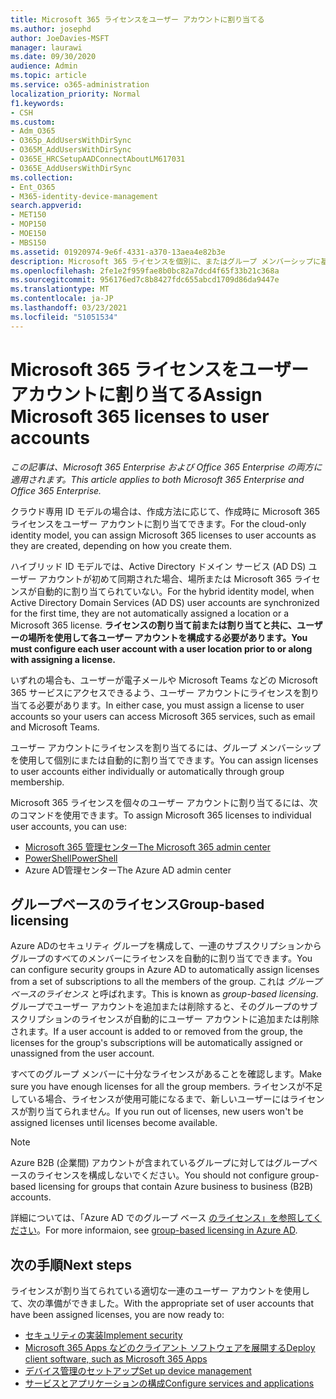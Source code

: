 ```yaml
---
title: Microsoft 365 ライセンスをユーザー アカウントに割り当てる
ms.author: josephd
author: JoeDavies-MSFT
manager: laurawi
ms.date: 09/30/2020
audience: Admin
ms.topic: article
ms.service: o365-administration
localization_priority: Normal
f1.keywords:
- CSH
ms.custom:
- Adm_O365
- O365p_AddUsersWithDirSync
- O365M_AddUsersWithDirSync
- O365E_HRCSetupAADConnectAboutLM617031
- O365E_AddUsersWithDirSync
ms.collection:
- Ent_O365
- M365-identity-device-management
search.appverid:
- MET150
- MOP150
- MOE150
- MBS150
ms.assetid: 01920974-9e6f-4331-a370-13aea4e82b3e
description: Microsoft 365 ライセンスを個別に、またはグループ メンバーシップに基づいてユーザー アカウントに割り当てる方法について説明します。
ms.openlocfilehash: 2fe1e2f959fae8b0bc82a7dcd4f65f33b21c368a
ms.sourcegitcommit: 956176ed7c8b8427fdc655abcd1709d86da9447e
ms.translationtype: MT
ms.contentlocale: ja-JP
ms.lasthandoff: 03/23/2021
ms.locfileid: "51051534"
---
```

# <a name="assign-microsoft-365-licenses-to-user-accounts"></a><span data-ttu-id="dc08c-103">Microsoft 365 ライセンスをユーザー アカウントに割り当てる</span><span class="sxs-lookup"><span data-stu-id="dc08c-103">Assign Microsoft 365 licenses to user accounts</span></span>

<span data-ttu-id="dc08c-104">*この記事は、Microsoft 365 Enterprise および Office 365 Enterprise の両方に適用されます。*</span><span class="sxs-lookup"><span data-stu-id="dc08c-104">*This article applies to both Microsoft 365 Enterprise and Office 365 Enterprise.*</span></span>

<span data-ttu-id="dc08c-105">クラウド専用 ID モデルの場合は、作成方法に応じて、作成時に Microsoft 365 ライセンスをユーザー アカウントに割り当てできます。</span><span class="sxs-lookup"><span data-stu-id="dc08c-105">For the cloud-only identity model, you can assign Microsoft 365 licenses to user accounts as they are created, depending on how you create them.</span></span>

<span data-ttu-id="dc08c-106">ハイブリッド ID モデルでは、Active Directory ドメイン サービス (AD DS) ユーザー アカウントが初めて同期された場合、場所または Microsoft 365 ライセンスが自動的に割り当てられていない。</span><span class="sxs-lookup"><span data-stu-id="dc08c-106">For the hybrid identity model, when Active Directory Domain Services (AD DS) user accounts are synchronized for the first time, they are not automatically assigned a location or a Microsoft 365 license.</span></span> <span data-ttu-id="dc08c-107">**ライセンスの割り当て前または割り当てと共に、ユーザーの場所を使用して各ユーザー アカウントを構成する必要があります。**</span><span class="sxs-lookup"><span data-stu-id="dc08c-107">**You must configure each user account with a user location prior to or along with assigning a license.**</span></span>

<span data-ttu-id="dc08c-108">いずれの場合も、ユーザーが電子メールや Microsoft Teams などの Microsoft 365 サービスにアクセスできるよう、ユーザー アカウントにライセンスを割り当てる必要があります。</span><span class="sxs-lookup"><span data-stu-id="dc08c-108">In either case, you must assign a license to user accounts so your users can access Microsoft 365 services, such as email and Microsoft Teams.</span></span>

<span data-ttu-id="dc08c-109">ユーザー アカウントにライセンスを割り当てるには、グループ メンバーシップを使用して個別にまたは自動的に割り当てできます。</span><span class="sxs-lookup"><span data-stu-id="dc08c-109">You can assign licenses to user accounts either individually or automatically through group membership.</span></span>

<span data-ttu-id="dc08c-110">Microsoft 365 ライセンスを個々のユーザー アカウントに割り当てるには、次のコマンドを使用できます。</span><span class="sxs-lookup"><span data-stu-id="dc08c-110">To assign Microsoft 365 licenses to individual user accounts, you can use:</span></span>

- [<span data-ttu-id="dc08c-111">Microsoft 365 管理センター</span><span class="sxs-lookup"><span data-stu-id="dc08c-111">The Microsoft 365 admin center</span></span>](../admin/manage/assign-licenses-to-users.md)
- [<span data-ttu-id="dc08c-112">PowerShell</span><span class="sxs-lookup"><span data-stu-id="dc08c-112">PowerShell</span></span>](assign-licenses-to-user-accounts-with-microsoft-365-powershell.md)
- <span data-ttu-id="dc08c-113">Azure AD管理センター</span><span class="sxs-lookup"><span data-stu-id="dc08c-113">The Azure AD admin center</span></span>

## <a name="group-based-licensing"></a><span data-ttu-id="dc08c-114">グループベースのライセンス</span><span class="sxs-lookup"><span data-stu-id="dc08c-114">Group-based licensing</span></span>

<span data-ttu-id="dc08c-115">Azure ADのセキュリティ グループを構成して、一連のサブスクリプションからグループのすべてのメンバーにライセンスを自動的に割り当てできます。</span><span class="sxs-lookup"><span data-stu-id="dc08c-115">You can configure security groups in Azure AD to automatically assign licenses from a set of subscriptions to all the members of the group.</span></span> <span data-ttu-id="dc08c-116">これは *グループベースのライセンス* と呼ばれます。</span><span class="sxs-lookup"><span data-stu-id="dc08c-116">This is known as *group-based licensing*.</span></span> <span data-ttu-id="dc08c-117">グループでユーザー アカウントを追加または削除すると、そのグループのサブスクリプションのライセンスが自動的にユーザー アカウントに追加または削除されます。</span><span class="sxs-lookup"><span data-stu-id="dc08c-117">If a user account is added to or removed from the group, the licenses for the group's subscriptions will be automatically assigned or unassigned from the user account.</span></span>

<span data-ttu-id="dc08c-118">すべてのグループ メンバーに十分なライセンスがあることを確認します。</span><span class="sxs-lookup"><span data-stu-id="dc08c-118">Make sure you have enough licenses for all the group members.</span></span> <span data-ttu-id="dc08c-119">ライセンスが不足している場合、ライセンスが使用可能になるまで、新しいユーザーにはライセンスが割り当てられません。</span><span class="sxs-lookup"><span data-stu-id="dc08c-119">If you run out of licenses, new users won't be assigned licenses until licenses become available.</span></span>

>[!Note]
><span data-ttu-id="dc08c-120">Azure B2B (企業間) アカウントが含まれているグループに対してはグループベースのライセンスを構成しないでください。</span><span class="sxs-lookup"><span data-stu-id="dc08c-120">You should not configure group-based licensing for groups that contain Azure business to business (B2B) accounts.</span></span>
>

<span data-ttu-id="dc08c-121">詳細については、「Azure AD でのグループ ベース [のライセンス」を参照してください](/azure/active-directory/fundamentals/active-directory-licensing-whatis-azure-portal)。</span><span class="sxs-lookup"><span data-stu-id="dc08c-121">For more informaion, see [group-based licensing in Azure AD](/azure/active-directory/fundamentals/active-directory-licensing-whatis-azure-portal).</span></span>

## <a name="next-steps"></a><span data-ttu-id="dc08c-122">次の手順</span><span class="sxs-lookup"><span data-stu-id="dc08c-122">Next steps</span></span>

<span data-ttu-id="dc08c-123">ライセンスが割り当てられている適切な一連のユーザー アカウントを使用して、次の準備ができました。</span><span class="sxs-lookup"><span data-stu-id="dc08c-123">With the appropriate set of user accounts that have been assigned licenses, you are now ready to:</span></span>

- [<span data-ttu-id="dc08c-124">セキュリティの実装</span><span class="sxs-lookup"><span data-stu-id="dc08c-124">Implement security</span></span>](../security/defender-365-security/security-roadmap.md)
- [<span data-ttu-id="dc08c-125">Microsoft 365 Apps などのクライアント ソフトウェアを展開する</span><span class="sxs-lookup"><span data-stu-id="dc08c-125">Deploy client software, such as Microsoft 365 Apps</span></span>](/DeployOffice/deployment-guide-microsoft-365-apps)
- [<span data-ttu-id="dc08c-126">デバイス管理のセットアップ</span><span class="sxs-lookup"><span data-stu-id="dc08c-126">Set up device management</span></span>](device-management-roadmap-microsoft-365.md)
- [<span data-ttu-id="dc08c-127">サービスとアプリケーションの構成</span><span class="sxs-lookup"><span data-stu-id="dc08c-127">Configure services and applications</span></span>](configure-services-and-applications.md)